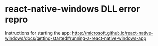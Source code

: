 # react-native-windows DLL error repro

Instructions for starting the app: https://microsoft.github.io/react-native-windows/docs/getting-started#running-a-react-native-windows-app
